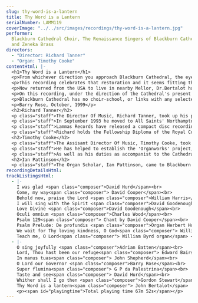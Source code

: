 ```yaml
---
slug: thy-word-is-a-lantern
title: Thy Word is a Lantern
serialNumber: LAMM119
coverImage: "../../src/images/recordings/thy-word-is-a-lantern.jpg"
performer:
  Blackburn Cathedral Choir, The Renaissance Singers of Blackburn Cathedral
  and Zeneka Brass
directors:
  - "Director: Richard Tanner"
  - "Organ: Timothy Cooke"
contentHtml: |-
  <h1>Thy Word is a Lantern</h1>
  <p>From whichever direction you approach Blackburn Cathedral, the eye is drawn to its unique architectural feature - Laurence King's elegant lantern tower surmounted by its graceful 'needle spire' and cross. An innovative and striking addition to the Georgian nave and the transepts (which had been added in the 1950's), the lantern tower was built in 1967. Just thirty years later serious problems with the original building fabric of the tower necessitated Provost David Frayne to embark upon a major restoration project, and this was completed in 1999, culminating in a great Service of re-Dedication, attended by HRH The Princess Royal, on June 30th.</p>
  <p>This recording celebrates that restoration and it seems fitting that it should take its title from Psalm 119 and John Bertalot's festive setting of those words, specially written for that occasion and it takes its place in a programme, with texts based mainly on the Psalms and set by a wide range of composers, spanning a range of five centuries. At least nine of these pieces have been recorded here for the first time.</p>
  <p>Now returned from the USA to live in nearby Mellor, Dr.Bertalot had been organist of the Cathedral from 1964 to 1982 and much of the present choral tradition here owes its origin to his tenure. It is also appropriate that the music of two of his successors (David Cooper and Gordon Stewart) and a previous sub-organist (David Goodenough) should be included in a programme which ranges from quiet unaccompanied singing to the glorious sounds of choirs, organ, brass and percussion in the Cathedral's reverberant acoustics.</p>
  <p>On this recording, under the direction of the Cathedral's present Organist and Director of Music, Richard Tanner, with the assistant organist Timothy Cooke, you can hear the Cathedral Choir of boys and men as well as the mixed-voice choir, the Renaissance Singers.</p>
  <p>Blackburn Cathedral has no choir-school, or links with any selected local schools, and both the boys and the men of the choir sing here on a voluntary basis. For thirty years there has also been a Young People's Choir which sings Matins each Sunday during term-time. The Cathedral's musical outreach has recently been enhanced by the formation of a girls' choir, which has already taken its place in the services, singing Evensong on two weekdays during term-time.</p>
  <p>Barry Rose, October, 1999</p>
  <h2>Richard Tanner</h2>
  <p class="staff">The Director Of Music, Richard Tanner, took up his post at the beginning of June 1998. A former chorister of St. Paul's Cathedral, London, he went on to study the organ with Robert Gower at Radley College and with David Sanger at the Royal Academy of Music and Oxford University, where, as organ scholar of Exeter College, he was responsible for organising and directing the choir of men and boys. After Oxford he spent a year as organ scholar of St. Albans Cathedral where he worked with Dr Barry Rose.</p>
  <p class="staff">In September 1993 he moved to All Saints' Northampton as Director of Music where he developed the musical tradition - the training of the boys and men, the founding of a girlsÕ choir, planning tours and organising concerts. Immediately before taking up his post at Blackburn, Richard took the choir on a second tour of the USA, where they sang in Charleston, South Carolina.</p>
  <p class="staff">Lammas Records have released a compact disc recording of the choirs of All Saints' under Richard's direction called <a href="./british.htm">A Celebration of British Cathedral Music</a>, and he can be heard playing the organ in a 1997 Lammas recording of music on the <a href="./northamp.htm">Gallery organ of All Saints' Northampton</a>. He has also produced several recordings for Lammas and Griffin.</p>
  <p class="staff">Richard holds the Fellowship Diploma of the Royal College of Organists and enjoys giving organ recitals, mostly in the UK, but has also performed in Italy (1995), India (1997) and the USA (1998).</p>
  <h2>Timothy Cooke</h2>
  <p class="staff">The Assisant Director Of Music, Timothy Cooke, took up his duties at the Cathedral at the beginning of September 1998. Born in Preston, Lancashire in 1973, Tim studied the organ with Ian Hare and gained an organ scholarship to Magdalene College, Cambridge, where he continued his organ studies with David Sanger. He then moved north to the Royal Northern College of Music in Manchester where he received further tuition from Gordon Stewart and Margaret Philips.</p>
  <p class="staff">He has helped to establish the 'Organworks' project, an organ and composition workshop for school children which runs throughout the year at Manchester's Bridgewater Hall.</p>
  <p class="staff">As well as his duties as accompanist to the Cathedral Choir, Tim is responsible for the training and direction of the Young People's Choir . He is an Associate of the Royal College of Organists, and a past prize winner of the Plymouth Young Organists' Competition.</p>
  <h2>Ian Pattinson</h2>
  <p class="staff">The Organ Scholar, Ian Pattinson, came to Blackburn Cathedral in September 1998 after completing his organ studies at the Birmingham Conservatoire, and having been organ scholar at Birmingham Cathedral. On this recording he accompanies the choir in Byrd's 'Teach me O Lord'.</p>
recordingDetailsHtml:
trackListingsHtml:
  - |-
    I was glad <span class="composer">David Hurd</span><br>
    Come, my way<span class="composer"> David Cooper</span><br>
    Behold now, praise the Lord <span class="composer">William Harris</span><br>
    I will sing with the Spirit <span class="composer">David Goodenough</span><br>
    Love Divine <span class="composer">David Goodenough</span><br>
    Oculi omnium <span class="composer">Charles Wood</span><br>
    Psalm 129<span class="composer"> Chant by David Cooper</span><br>
    Psalm Prelude: De profundis <span class="composer">Organ Herbert Howells</span><br>
    We wait for Thy loving kindness, O God<span class="composer"> William McKie</span><br>
    Teach me, O Lord<span class="composer"> William Byrd organ</span> <span class="composer">Ian Pattinson</span>
  - |-
    O sing joyfully <span class="composer">Adrian Batten</span><br>
    Lord, Thou hast been our refuge<span class="composer"> Edward Bairstow</span><br>
    In manus tuas<span class="composer"> John Shepherd</span><br>
    O Lord our Governor <span class="composer">Barry Rose</span><br>
    Super flumina<span class="composer"> G P da Palestrina</span><br>
    Taste and see<span class="composer"> David Hurd</span><br>
    Whither shall I go then <span class="composer">Gordon Stewart</span><br>
    Thy Word is a lantern<span class="composer"> John Bertalot</span>
    <p><span id="playingtime">Total playing time 67m 52s</span></p>
---
```

